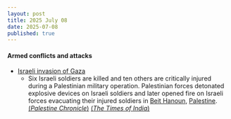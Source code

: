 ```yaml
---
layout: post
title: 2025 July 08
date: 2025-07-08
published: true
---
```



#### Armed conflicts and attacks

* [Israeli invasion of Gaza](https://en.wikipedia.org/wiki/Israeli_invasion_of_Gaza "Israeli invasion of Gaza")
  * Six Israeli soldiers are killed and ten others are critically injured during a Palestinian military operation. Palestinian forces detonated explosive devices on Israeli soldiers and later opened fire on Israeli forces evacuating their injured soldiers in [Beit Hanoun](https://en.wikipedia.org/wiki/Beit_Hanoun "Beit Hanoun"), [Palestine](https://en.wikipedia.org/wiki/Palestine "Palestine"). [(*Palestine Chronicle*)](https://www.palestinechronicle.com/live-blog-major-resistance-operation-in-northern-gaza-as-netanyahu-meets-witkoff-in-dc-day-640/) [(*The Times of India*)](https://timesofindia.indiatimes.com/videos/international/5-idf-troops-killed-14-injured-israeli-army-forced-to-admit-losses-in-hamas-attack/videoshow/122315974.cms)
